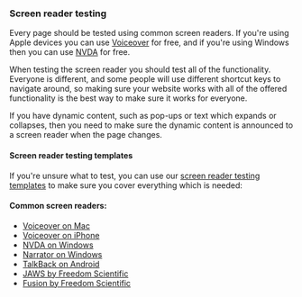 ### Screen reader testing

Every page should be tested using common screen readers. If you're using Apple devices you can use [Voiceover](https://www.apple.com/uk/accessibility/mac/vision/) for free, and if you're using Windows then you can use [NVDA](https://www.nvaccess.org/) for free.

When testing the screen reader you should test all of the functionality. Everyone is different, and some people will use different shortcut keys to navigate around, so making sure your website works with all of the offered functionality is the best way to make sure it works for everyone.

If you have dynamic content, such as pop-ups or text which expands or collapses, then you need to make sure the dynamic content is announced to a screen reader when the page changes.

#### Screen reader testing templates

If you're unsure what to test, you can use our [screen reader testing templates](/tools-and-resources/assistive-technology-testing#screen-reader-testing-templates) to make sure you cover everything which is needed:


#### Common screen readers:
- [Voiceover on Mac](https://www.apple.com/uk/accessibility/mac/vision/)
- [Voiceover on iPhone](https://www.apple.com/uk/accessibility/iphone/vision/)
- [NVDA on Windows](https://www.nvaccess.org/)
- [Narrator on Windows](https://support.microsoft.com/en-us/windows/complete-guide-to-narrator-e4397a0d-ef4f-b386-d8ae-c172f109bdb1)
- [TalkBack on Android](https://support.google.com/accessibility/android/answer/6283677?hl=en-GB)
- [JAWS by Freedom Scientific](https://www.freedomscientific.com/products/software/jaws/)
- [Fusion by Freedom Scientific](https://www.zoomtext.com/products/zoomtext-fusion/)
